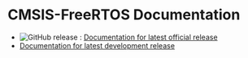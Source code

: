 # CMSIS-FreeRTOS Documentation

* ![GitHub release](https://img.shields.io/github/v/release/ARM-software/CMSIS-FreeRTOS) : [Documentation for latest official release](https://arm-software.github.io/CMSIS-FreeRTOS/latest) 
* [Documentation for latest development release](https://arm-software.github.io/CMSIS-FreeRTOS/main)
